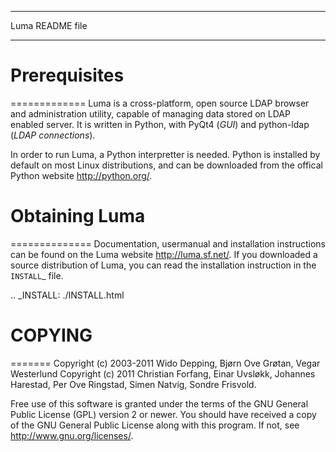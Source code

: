 ****************
Luma README file
****************

# Prerequisites
=============
Luma is a cross-platform, open source LDAP browser and administration utility,
capable of managing data stored on LDAP enabled server. It is written in Python,
with PyQt4 (*GUI*) and python-ldap (*LDAP connections*).

In order to run Luma, a Python interpretter is needed. Python is installed by 
default on most Linux distributions, and can be downloaded from the offical
Python website http://python.org/.


# Obtaining Luma
==============
Documentation, usermanual and installation instructions can be found on the Luma
website http://luma.sf.net/. If you downloaded a source distribution of Luma, 
you can read the installation instruction in the `INSTALL`_ file.

.. _INSTALL: ./INSTALL.html

# COPYING
=======
Copyright (c) 2003-2011 Wido Depping, Bjørn Ove Grøtan, Vegar Westerlund
Copyright (c) 2011 Christian Forfang, Einar Uvsløkk, Johannes Harestad, Per Ove
Ringstad, Simen Natvig, Sondre Frisvold.

Free use of this software is granted under the terms of the GNU General Public 
License (GPL) version 2 or newer. You should have received a copy of the GNU 
General Public License along with this program. If not, see 
http://www.gnu.org/licenses/.


